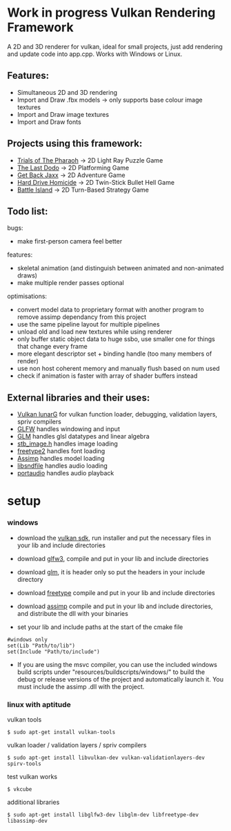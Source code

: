 # Work in progress Vulkan Rendering Framework
A 2D and 3D renderer for vulkan, ideal for small projects, just add rendering and update code into app.cpp. Works with Windows or Linux.

## Features:

* Simultaneous 2D and 3D rendering
* Import and Draw .fbx models -> only supports base colour image textures
* Import and Draw image textures
* Import and Draw fonts

## Projects using this framework:
* [Trials of The Pharaoh](https://github.com/NoamZeise/TrailsOfThePharaoh) -> 2D Light Ray Puzzle Game
* [The Last Dodo](https://github.com/NoamZeise/DodoDash) -> 2D Platforming Game
* [Get Back Jaxx](https://github.com/NoamZeise/GGJ22) -> 2D Adventure Game
* [Hard Drive Homicide](https://github.com/NoamZeise/Hard-Drive-Homicide) -> 2D Twin-Stick Bullet Hell Game
* [Battle Island](https://github.com/NoamZeise/Battle-Island) -> 2D Turn-Based Strategy Game

## Todo list:
bugs:
* make first-person camera feel better

features:
* skeletal animation (and distinguish between animated and non-animated draws)
* make multiple render passes optional

optimisations:
* convert model data to proprietary format with another program to remove assimp dependancy from this project
* use the same pipeline layout for multiple pipelines
* unload old and load new textures while using renderer
* only buffer static object data to huge ssbo, use smaller one for things that change every frame
* more elegant descriptor set + binding handle (too many members of render)
*  use non host coherent memory and manually flush based on num used
* check if animation is faster with array of shader buffers instead

## External libraries and their uses:

* [Vulkan lunarG](https://vulkan.lunarg.com/) for vulkan function loader, debugging, validation layers, spriv compilers
* [GLFW](https://www.glfw.org/) handles windowing and input
* [GLM](https://github.com/g-truc/glm) handles glsl datatypes and linear algebra
* [stb_image.h](https://github.com/nothings/stb) handles image loading
* [freetype2](https://freetype.org/) handles font loading
* [Assimp](https://github.com/assimp/assimp) handles model loading
* [libsndfile](https://github.com/libsndfile/libsndfile) handles audio loading
* [portaudio](http://www.portaudio.com/) handles audio playback

# setup

### windows


* download the [vulkan sdk](https://vulkan.lunarg.com/), run installer and put the necessary files in your lib and include directories

* download [glfw3](https://www.glfw.org/), compile and put in your lib and include directories

* download [glm](https://github.com/g-truc/glm), it is header only so put the headers in your include directory

* download [freetype](https://freetype.org/download.html) compile and put in your lib and include directories

* download [assimp](https://github.com/assimp/assimp/blob/master/Build.md) compile and put in your lib and include directories, and distribute the dll with your binaries

* set your lib and include paths at the start of the cmake file
```
#windows only
set(Lib "Path/to/lib")
set(Include "Path/to/include")
```

* If you are using the msvc compiler, you can use the included windows build scripts under "resources/buildscripts/windows/" to build the debug or release versions of the project and automatically launch it. You must include the assimp .dll with the project.

### linux with aptitude
vulkan tools
```
$ sudo apt-get install vulkan-tools
```
vulkan loader / validation layers / spriv compilers
```
$ sudo apt-get install libvulkan-dev vulkan-validationlayers-dev spirv-tools
```
test vulkan works
```
$ vkcube
```
additional libraries
```
$ sudo apt-get install libglfw3-dev libglm-dev libfreetype-dev libassimp-dev
```
